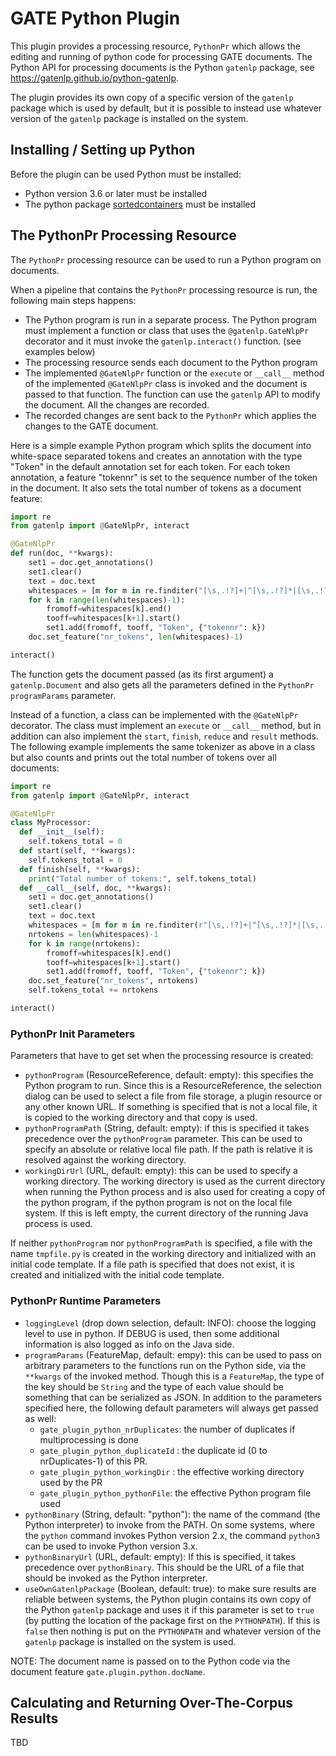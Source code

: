 # GATE Python Plugin

This plugin provides a processing resource, `PythonPr` which allows the editing and running of python code for processing
GATE documents. The Python API for processing documents is the Python `gatenlp` package, see https://gatenlp.github.io/python-gatenlp.

The plugin provides its own copy of a specific version of the `gatenlp` package which is used by default, but it is possible to
instead use whatever version of the `gatenlp` package is installed on the system.

## Installing / Setting up Python

Before the plugin can be used Python must be installed:

* Python version 3.6 or later must be installed
* The python package [sortedcontainers](https://pypi.org/project/sortedcontainers/) must be installed

## The PythonPr Processing Resource

The `PythonPr` processing resource can be used to run a Python program on documents.

When a pipeline that contains the `PythonPr` processing resource is run, the following main steps happens:

* The Python program is run in a separate process. The Python program must implement a function or class that 
  uses the `@gatenlp.GateNlpPr` decorator and it must invoke the `gatenlp.interact()` function.
  (see examples below)
* The processing resource sends each document to the Python program
* The implemented `@GateNlpPr` function or the `execute` or `__call__` method of the implemented `@GateNlpPr` class is 
  invoked and the document is passed to that function. The function can use the `gatenlp` API to modify the document.
  All the changes are recorded.
* The recorded changes are sent back to the `PythonPr` which applies the changes to the GATE document.

Here is a simple example Python program which splits the document into white-space separated tokens and creates
an annotation with the type "Token" in the default annotation set for each token. For each token annotation,
a feature "tokennr" is set to the sequence number of the token in the document. 
It also sets the total number of tokens as a document feature:

```python
import re
from gatenlp import @GateNlpPr, interact

@GateNlpPr
def run(doc, **kwargs):
    set1 = doc.get_annotations() 
    set1.clear()  
    text = doc.text  
    whitespaces = [m for m in re.finditer("[\s,.!?]+|^[\s,.!?]*|[\s,.!?]*$", text)]
    for k in range(len(whitespaces)-1):  
        fromoff=whitespaces[k].end() 
        tooff=whitespaces[k+1].start() 
        set1.add(fromoff, tooff, "Token", {"tokennr": k})
    doc.set_feature("nr_tokens", len(whitespaces)-1)

interact()
```

The function gets the document passed (as its first argument) a `gatenlp.Document` and also gets all the 
parameters defined in the `PythonPr` `programParams` parameter. 

Instead of a function, a class can be implemented with the `@GateNlpPr` decorator.
The class must implement an `execute` or `__call__` method, but in addition can also 
implement the `start`, `finish`, `reduce` and `result` methods. The following 
example implements the same tokenizer as above in a class but also counts and prints out
the total number of tokens over all documents:


```python
import re
from gatenlp import @GateNlpPr, interact

@GateNlpPr
class MyProcessor:
  def __init__(self):
    self.tokens_total = 0
  def start(self, **kwargs):
    self.tokens_total = 0
  def finish(self, **kwargs):
    print("Total number of tokens:", self.tokens_total)
  def __call__(self, doc, **kwargs):
    set1 = doc.get_annotations()
    set1.clear()
    text = doc.text
    whitespaces = [m for m in re.finditer(r"[\s,.!?]+|^[\s,.!?]*|[\s,.!?]*$", text)] 
    nrtokens = len(whitespaces)-1
    for k in range(nrtokens):
        fromoff=whitespaces[k].end()   
        tooff=whitespaces[k+1].start() 
        set1.add(fromoff, tooff, "Token", {"tokennr": k})
    doc.set_feature("nr_tokens", nrtokens)
    self.tokens_total += nrtokens

interact()
```


### PythonPr Init Parameters

Parameters that have to get set when the processing resource is created:
* `pythonProgram` (ResourceReference, default: empty): this specifies the Python program to run. Since this is 
  a ResourceReference, the selection dialog can be used to select a file from file storage, a plugin resource
  or any other known URL. If something is specified that is not a local file, it is copied to the working directory
  and that copy is used.
* `pythonProgramPath` (String, default: empty): if this is specified it takes precedence over the `pythonProgram` parameter.
  This can be used to specify an absolute or relative local file path. If the path is relative it is resolved against the 
  working directory.
* `workingDirUrl` (URL, default: empty): this can be used to specify a working directory. The working directory is used 
  as the current directory when running the Python process and is also used for creating a copy of the python program, if the 
  python program is not on the local file system. If this is left empty, the current directory of the running Java process is used.

If neither `pythonProgram` nor `pythonProgramPath` is specified, a file with the name `tmpfile.py` is created in the 
working directory and initialized with an initial code template. 
If a file path is specified that does not exist, it is created and initialized with the initial code template.


### PythonPr Runtime Parameters

* `loggingLevel` (drop down selection, default: INFO): choose the logging level to use in python. If DEBUG is used, then
  some additional information is also logged as info on the Java side.
* `programParams` (FeatureMap, default: empy): this can be used to pass on arbitrary parameters to the functions run on the 
  Python side, via the `**kwargs` of the invoked method. Though this is a `FeatureMap`, the type of the key should be `String`
  and the type of each value should be something that can be serialized as JSON. In addition to the parameters specified here, the following
  default parameters will always get passed as well:
  * `gate_plugin_python_nrDuplicates`: the number of duplicates if multiprocessing is done 
  * `gate_plugin_python_duplicateId` : the duplicate id (0 to nrDuplicates-1) of this PR.
  * `gate_plugin_python_workingDir` : the effective working directory used by the PR
  * `gate_plugin_python_pythonFile`: the effective Python program file used
* `pythonBinary` (String, default: "python"): the name of the command (the Python interpreter) to invoke from the PATH. On some systems, where 
  the `python` command invokes Python version 2.x, the command `python3` can be used to invoke Python version 3.x.
* `pythonBinaryUrl` (URL, default: empty): If this is specified, it takes precedence over `pythonBinary`. This should be
  the URL of a file that should be invoked as the Python interpreter. 
* `useOwnGatenlpPackage` (Boolean, default: true): to make sure results are reliable between systems, the Python plugin 
  contains its own copy of the Python `gatenlp` package and uses it if this parameter is set to `true` (by putting the location
  of the package first on the `PYTHONPATH`). If this is `false` then nothing is put on the `PYTHONPATH` and whatever version of 
  the `gatenlp` package is installed on the system is used. 

NOTE: The document name is passed on to the Python code via the document feature `gate.plugin.python.docName`.

## Calculating and Returning Over-The-Corpus Results

TBD

